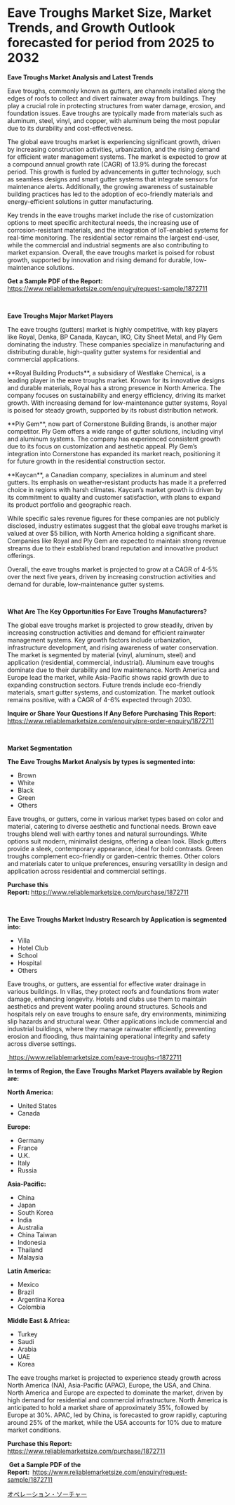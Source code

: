 <p><h1>Eave Troughs Market Size, Market Trends, and Growth Outlook forecasted for period from 2025 to 2032</h1></p><p><strong>Eave Troughs Market Analysis and Latest Trends</strong></p>
<p><p>Eave troughs, commonly known as gutters, are channels installed along the edges of roofs to collect and divert rainwater away from buildings. They play a crucial role in protecting structures from water damage, erosion, and foundation issues. Eave troughs are typically made from materials such as aluminum, steel, vinyl, and copper, with aluminum being the most popular due to its durability and cost-effectiveness.</p><p>The global eave troughs market is experiencing significant growth, driven by increasing construction activities, urbanization, and the rising demand for efficient water management systems. The market is expected to grow at a compound annual growth rate (CAGR) of 13.9% during the forecast period. This growth is fueled by advancements in gutter technology, such as seamless designs and smart gutter systems that integrate sensors for maintenance alerts. Additionally, the growing awareness of sustainable building practices has led to the adoption of eco-friendly materials and energy-efficient solutions in gutter manufacturing.</p><p>Key trends in the eave troughs market include the rise of customization options to meet specific architectural needs, the increasing use of corrosion-resistant materials, and the integration of IoT-enabled systems for real-time monitoring. The residential sector remains the largest end-user, while the commercial and industrial segments are also contributing to market expansion. Overall, the eave troughs market is poised for robust growth, supported by innovation and rising demand for durable, low-maintenance solutions.</p></p>
<p><strong>Get a Sample PDF of the Report:&nbsp;</strong> <a href="https://www.reliablemarketsize.com/enquiry/request-sample/1872711?utm_campaign=1197&utm_medium=2&utm_source=Github&utm_content=ia&utm_term=25012025&utm_id=eave-troughs">https://www.reliablemarketsize.com/enquiry/request-sample/1872711</a></p>
<p>&nbsp;</p>
<p><strong>Eave Troughs Major Market Players</strong></p>
<p><p>The eave troughs (gutters) market is highly competitive, with key players like Royal, Denka, BP Canada, Kaycan, IKO, City Sheet Metal, and Ply Gem dominating the industry. These companies specialize in manufacturing and distributing durable, high-quality gutter systems for residential and commercial applications.</p><p>**Royal Building Products**, a subsidiary of Westlake Chemical, is a leading player in the eave troughs market. Known for its innovative designs and durable materials, Royal has a strong presence in North America. The company focuses on sustainability and energy efficiency, driving its market growth. With increasing demand for low-maintenance gutter systems, Royal is poised for steady growth, supported by its robust distribution network.</p><p>**Ply Gem**, now part of Cornerstone Building Brands, is another major competitor. Ply Gem offers a wide range of gutter solutions, including vinyl and aluminum systems. The company has experienced consistent growth due to its focus on customization and aesthetic appeal. Ply Gem’s integration into Cornerstone has expanded its market reach, positioning it for future growth in the residential construction sector.</p><p>**Kaycan**, a Canadian company, specializes in aluminum and steel gutters. Its emphasis on weather-resistant products has made it a preferred choice in regions with harsh climates. Kaycan’s market growth is driven by its commitment to quality and customer satisfaction, with plans to expand its product portfolio and geographic reach.</p><p>While specific sales revenue figures for these companies are not publicly disclosed, industry estimates suggest that the global eave troughs market is valued at over $5 billion, with North America holding a significant share. Companies like Royal and Ply Gem are expected to maintain strong revenue streams due to their established brand reputation and innovative product offerings.</p><p>Overall, the eave troughs market is projected to grow at a CAGR of 4-5% over the next five years, driven by increasing construction activities and demand for durable, low-maintenance gutter systems.</p></p>
<p>&nbsp;</p>
<p><strong>What Are The Key Opportunities For Eave Troughs Manufacturers?</strong></p>
<p><p>The global eave troughs market is projected to grow steadily, driven by increasing construction activities and demand for efficient rainwater management systems. Key growth factors include urbanization, infrastructure development, and rising awareness of water conservation. The market is segmented by material (vinyl, aluminum, steel) and application (residential, commercial, industrial). Aluminum eave troughs dominate due to their durability and low maintenance. North America and Europe lead the market, while Asia-Pacific shows rapid growth due to expanding construction sectors. Future trends include eco-friendly materials, smart gutter systems, and customization. The market outlook remains positive, with a CAGR of 4-6% expected through 2030.</p></p>
<p><strong>Inquire or Share Your Questions If Any Before Purchasing This Report:</strong> <a href="https://www.reliablemarketsize.com/enquiry/pre-order-enquiry/1872711?utm_campaign=1197&utm_medium=2&utm_source=Github&utm_content=ia&utm_term=25012025&utm_id=eave-troughs">https://www.reliablemarketsize.com/enquiry/pre-order-enquiry/1872711</a></p>
<p>&nbsp;</p>
<p><strong>Market Segmentation</strong></p>
<p><strong>The Eave Troughs Market Analysis by types is segmented into:</strong></p>
<p><ul><li>Brown</li><li>White</li><li>Black</li><li>Green</li><li>Others</li></ul></p>
<p><p>Eave troughs, or gutters, come in various market types based on color and material, catering to diverse aesthetic and functional needs. Brown eave troughs blend well with earthy tones and natural surroundings. White options suit modern, minimalist designs, offering a clean look. Black gutters provide a sleek, contemporary appearance, ideal for bold contrasts. Green troughs complement eco-friendly or garden-centric themes. Other colors and materials cater to unique preferences, ensuring versatility in design and application across residential and commercial settings.</p></p>
<p><strong>Purchase this Report:&nbsp;</strong><a href="https://www.reliablemarketsize.com/purchase/1872711?utm_campaign=1197&utm_medium=2&utm_source=Github&utm_content=ia&utm_term=25012025&utm_id=eave-troughs">https://www.reliablemarketsize.com/purchase/1872711</a></p>
<p>&nbsp;</p>
<p><strong>The Eave Troughs Market Industry Research by Application is segmented into:</strong></p>
<p><ul><li>Villa</li><li>Hotel Club</li><li>School</li><li>Hospital</li><li>Others</li></ul></p>
<p><p>Eave troughs, or gutters, are essential for effective water drainage in various buildings. In villas, they protect roofs and foundations from water damage, enhancing longevity. Hotels and clubs use them to maintain aesthetics and prevent water pooling around structures. Schools and hospitals rely on eave troughs to ensure safe, dry environments, minimizing slip hazards and structural wear. Other applications include commercial and industrial buildings, where they manage rainwater efficiently, preventing erosion and flooding, thus maintaining operational integrity and safety across diverse settings.</p></p>
<p><a href="https://www.reliablemarketsize.com/eave-troughs-r1872711?utm_campaign=1197&utm_medium=2&utm_source=Github&utm_content=ia&utm_term=25012025&utm_id=eave-troughs">&nbsp;https://www.reliablemarketsize.com/eave-troughs-r1872711</a></p>
<p><strong>In terms of Region, the Eave Troughs Market Players available by Region are:</strong></p>
<p>
    <p> <strong> North America: </strong>
        <ul>
            <li>United States</li>
            <li>Canada</li>
        </ul>
        </p> 
    <p> <strong> Europe: </strong>
        <ul>
            <li>Germany</li>
            <li>France</li>
            <li>U.K.</li>
            <li>Italy</li>
            <li>Russia</li>
        </ul>
        </p> 
    <p> <strong> Asia-Pacific: </strong>
        <ul>
            <li>China</li>
            <li>Japan</li>
            <li>South Korea</li>
            <li>India</li>
            <li>Australia</li>
            <li>China Taiwan</li>
            <li>Indonesia</li>
            <li>Thailand</li>
            <li>Malaysia</li>
        </ul>
        </p> 
    <p> <strong> Latin America: </strong>
        <ul>
            <li>Mexico</li>
            <li>Brazil</li>
            <li>Argentina Korea</li>
            <li>Colombia</li>
        </ul>
        </p> 
    <p> <strong> Middle East & Africa: </strong>
        <ul>
            <li>Turkey</li>
            <li>Saudi</li>
            <li>Arabia</li>
            <li>UAE</li>
            <li>Korea</li>
        </ul>
    </p>
    </p>
<p><p>The eave troughs market is projected to experience steady growth across North America (NA), Asia-Pacific (APAC), Europe, the USA, and China. North America and Europe are expected to dominate the market, driven by high demand for residential and commercial infrastructure. North America is anticipated to hold a market share of approximately 35%, followed by Europe at 30%. APAC, led by China, is forecasted to grow rapidly, capturing around 25% of the market, while the USA accounts for 10% due to mature market conditions.</p></p>
<p><strong>Purchase this Report: </strong><a href="https://www.reliablemarketsize.com/purchase/1872711?utm_campaign=1197&utm_medium=2&utm_source=Github&utm_content=ia&utm_term=25012025&utm_id=eave-troughs">https://www.reliablemarketsize.com/purchase/1872711</a></p>
<p>&nbsp;<strong>Get a Sample PDF of the Report:&nbsp;&nbsp;</strong><a href="https://www.reliablemarketsize.com/enquiry/request-sample/1872711?utm_campaign=1197&utm_medium=2&utm_source=Github&utm_content=ia&utm_term=25012025&utm_id=eave-troughs">https://www.reliablemarketsize.com/enquiry/request-sample/1872711</a></p>
<p><strong></strong></p>
<p><p><a href="https://github.com/lababdou/Market-Research-Report-List-6/blob/main/746601533537.md?utm_campaign=1197&utm_medium=2&utm_source=Github&utm_content=ia&utm_term=25012025&utm_id=eave-troughs">オペレーション・ソーチャー</a></p></p>